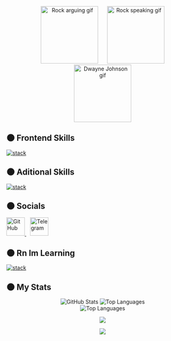 <!-- Centered images of The Rock gifs -->

<p align="center">
  <img src="https://media.tenor.com/7NYN21Z4ABwAAAAM/rock-arguing.gif" alt="Rock arguing gif" width="150" height="150" style="margin: 0 10px;" />
  <img src="https://media.tenor.com/5kAXHha0xCQAAAAM/rocky-rock.gif" alt="Rock speaking gif" width="150" height="150" style="margin: 0 10px;" />
  <img src="https://media.tenor.com/1V9b8Eg0nHUAAAAM/dwayne-johnson-the-rock.gif" alt="Dwayne Johnson gif" width="150" height="150" style="margin: 0 10px;" />
</p>

 
<!-- Frontend Skills Section -->
## 🌑 Frontend Skills

<!-- Icons for HTML5, CSS3, Sass -->

[![stack](https://skillicons.dev/icons?i=html,css,scss)](https://skillicons.dev)



<!-- Additional Skills Section -->
## 🌑 Aditional Skills

<!-- Icons for Photoshop, Figma, Illustrator, Linux -->

[![stack](https://skillicons.dev/icons?i=figma,linux,git)](https://skillicons.dev)




<!-- Social Links -->
## 🌑 Socials

<p align="left">
  <!-- GitHub -->
  <a href="https://www.github.com/nor1vin" target="_blank" rel="noreferrer">
    <picture>
      <source media="(prefers-color-scheme: dark)" srcset="https://raw.githubusercontent.com/danielcranney/readme-generator/main/public/icons/socials/github-dark.svg" />
      <source media="(prefers-color-scheme: light)" srcset="https://raw.githubusercontent.com/danielcranney/readme-generator/main/public/icons/socials/github.svg" />
      <img src="https://raw.githubusercontent.com/danielcranney/readme-generator/main/public/icons/socials/github.svg" width="48" height="48" alt="GitHub" title="GitHub" />
    </picture>
  </a>

  <!-- Telegram -->
  <a href="https://t.me/nor1vin_adapter" target="_blank" rel="noreferrer" style="margin-left: 10px;">
    <img
      src="https://github.com/user-attachments/assets/d8bccf85-7904-4a47-a310-6feafea92b00"
      width="48"
      height="48"
      alt="Telegram"
      title="Telegram"
    />
  </a>
</p>

<!-- What Im Learning Section -->
## 🌑 Rn Im Learning

<!-- Icons for what im learning rn -->

[![stack](https://skillicons.dev/icons?i=js)](https://skillicons.dev)


<!-- GitHub Stats -->
## 🌑 My Stats

<div align="center">
  <img src="https://github-readme-stats.vercel.app/api?username=nor1vin&show_icons=true&count_private=true&theme=monokai&hide_border=true&bg_color=00000000" alt="GitHub Stats">
  <img src="https://github-readme-stats.vercel.app/api/top-langs/?username=nor1vin&layout=compact&langs_count=10&include_all_commits=true&hide_border=true&theme=monokai&bg_color=00000000" alt="Top Languages"><br>
  <img src="https://github-readme-streak-stats.herokuapp.com/?user=nor1vin&hide_border=true&theme=monokai&background=FFFFFF00" alt="Top Languages"><br>

</div>

<!-- Follower Count -->
<p align="center">
  <a href="https://www.github.com/nor1vin" target="_blank" rel="noreferrer">
    <img src="https://img.shields.io/github/followers/nor1vin?logo=github&style=for-the-badge&color=fc9867&labelColor=272822" />
  </a>
</p>


<!-- Profile Views -->
<p align="center">
  <img src="https://komarev.com/ghpvc/?username=nor1vin&style=for-the-badge&color=fc9867&label=Profile%20Views&labelColor=272822" />
</p>

